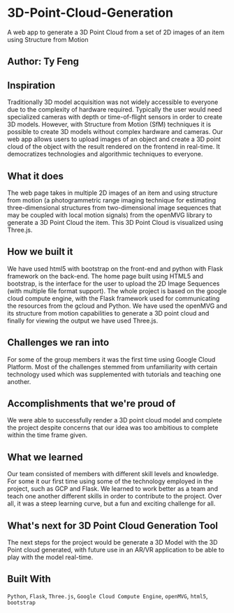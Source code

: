 # 3D-Point-Cloud-Generation
A web app to generate a 3D Point Cloud from a set of 2D images of an item using Structure from Motion 
## Author: Ty Feng

## Inspiration
Traditionally 3D model acquisition was not widely accessible to everyone due to the complexity of hardware required. Typically the user would need specialized cameras with depth or time-of-flight sensors in order to create 3D models. However, with Structure from Motion (SfM) techniques it is possible to create 3D models without complex hardware and cameras. Our web app allows users to upload images of an object and create a 3D point cloud of the object with the result rendered on the frontend in real-time. It democratizes technologies and algorithmic techniques to everyone. 

## What it does
The web page takes in multiple 2D images of an item and using structure from motion (a photogrammetric range imaging technique for estimating three-dimensional structures from two-dimensional image sequences that may be coupled with local motion signals) from the openMVG library to generate a 3D Point Cloud the item. This 3D Point Cloud is visualized using Three.js.

## How we built it
We have used html5 with bootstrap on the front-end and python with Flask framework on the back-end. The home page built using HTML5 and bootstrap, is the interface for the user to upload the 2D Image Sequences (with multiple file format support). The whole project is based on the google cloud compute engine, with the Flask framework used for communicating the resources from the gcloud and Python. We have used the openMVG and its structure from motion capabilities to generate a 3D point cloud and finally for viewing the output we have used Three.js. 

## Challenges we ran into
For some of the group members it was the first time using Google Cloud Platform. Most of the challenges stemmed from unfamiliarity with certain technology used which was supplemented with tutorials and teaching one another.

## Accomplishments that we're proud of
We were able to successfully render a 3D point cloud model and complete the project despite concerns that our idea was too ambitious to complete within the time frame given. 

## What we learned
Our team consisted of members with different skill levels and knowledge. For some it our first time using some of the technology employed in the project, such as GCP and Flask. We learned to work better as a team and teach one another different skills in order to contribute to the project. Over all, it was a steep learning curve, but a fun and exciting challenge for all. 

## What's next for 3D Point Cloud Generation Tool
The next steps for the project would be generate a 3D Model with the 3D Point cloud generated, with future use in an AR/VR application to be able to play with the model real-time.

## Built With
`Python`, `Flask`, `Three.js`, `Google Cloud Compute Engine`, `openMVG`, `html5`, `bootstrap`
